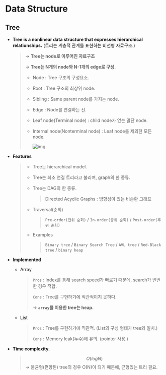 # Data Structure

## Tree

- **Tree is a nonlinear data structure that expresses hierarchical relationships.**
  (트리는 계층적 관계를 표현하는 비선형 자료구조.)

  > → **Tree는 node로 이루어진 자료구조**
  >
  > → **Tree는 N개의 node와 N-1개의 edge로 구성.**
  >
  > - Node : Tree 구조의 구성요소.
  >
  > - Root : Tree 구조의 최상위 node.
  >
  > - Sibling : Same parent node를 가지는 node.
  >
  > - Edge : Node를 연결하는 선.
  >
  > - Leaf node(Terminal node) : child node가 없는 말단 node.
  >
  > - Internal node(Nonterminal node) : Leaf node를 제외한 모든 node.
  >
  >   ![img](https://t1.daumcdn.net/cfile/tistory/2672FD3D5892B6BE0E)


- **Features**

  > - Tree는 hierarchical model.
  > - Tree는 최소 연결 트리라고 불리며, graph의 한 종류.
  >
  > - Tree는 DAG의 한 종류.
  >
  >   > Directed Acyclic Graphs : 방향성이 있는 비순환 그래프
  >
  > - Traversal(순회)
  >
  >   > `Pre-order(전위 순회)` / `In-order(중위 순회)` / `Post-order(후위 순회)`
  >
  > - Examples
  >
  >   > `Binary tree` / `Binary Search Tree` / `AVL tree` / `Red-Black tree` / `binary heap`


- **Implemented**

  * Array

    > `Pros` : Index를 통해 search speed가 빠르기 때문에, search가 빈번한 경우 적합.
    >
    > `Cons` : Tree를 구현하기에 직관적이지 못하다.
    >
    > → **`array`를 이용한 tree는 heap.**
    
  * List
  
    > `Pros` : Tree를 구현하기에 직관적. (List의 구성 형태가 tree와 일치.)
    >
    > `Cons` : Memory leak(누수)에 유의. (pointer 사용.)


- **Time complexity.**

  > $$
  > O(log N)
  > $$
  > → 불균형(편향된) tree의 경우 O(N)이 되기 때문에, 균형있는 트리 필요.
  > 
